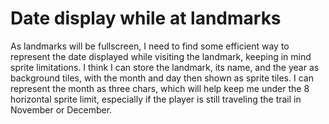 # Date display while at landmarks

As landmarks will be fullscreen, I need to find some
efficient way to represent the date displayed while
visiting the landmark, keeping in mind sprite limitations.
I think I can store the landmark, its name, and the year
as background tiles, with the month and day then shown as
sprite tiles. I can represent the month as three chars, which
will help keep me under the 8 horizontal sprite limit, especially
if the player is still traveling the trail in November or
December.
